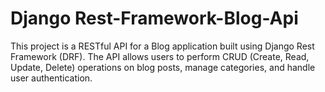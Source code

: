 # Django Rest-Framework-Blog-Api
This project is a RESTful API for a Blog application built using Django Rest Framework (DRF). The API allows users to perform CRUD (Create, Read, Update, Delete) operations on blog posts, manage categories, and handle user authentication.
